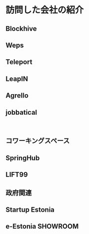#  訪問した会社の紹介

##   Blockhive

##   Weps

##   Teleport

##   LeapIN

##   Agrello

##   jobbatical


   

##   コワーキングスペース

##   SpringHub

##   LIFT99




##   政府関連

##   Startup Estonia

##   e-Estonia SHOWROOM
